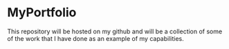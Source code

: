 # MyPortfolio
This repository will be hosted on my github and will be a collection of some of the work that I have done as an example of my capabilities.
